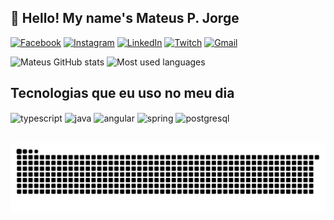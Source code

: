 ## 🖖 Hello! My name's Mateus P. Jorge

[![Facebook](https://img.shields.io/badge/Facebook-1877F2?style=for-the-badge&logo=facebook&logoColor=white)](https://facebook.com/mateuspjorge)
[![Instagram](https://img.shields.io/badge/Instagram-E4405F?style=for-the-badge&logo=instagram&logoColor=white)](https://instagram.com/mateuspjorge)
[![LinkedIn](https://img.shields.io/badge/LinkedIn-0077B5?style=for-the-badge&logo=linkedin&logoColor=white)](https://linkedin.com/in/mateuspjorge)
[![Twitch](https://img.shields.io/badge/Twitch-9146FF?style=for-the-badge&logo=twitch&logoColor=white)](https://linkedin.com/in/mateuspjorge)
[![Gmail](https://img.shields.io/badge/Gmail-D14836?style=for-the-badge&logo=gmail&logoColor=white)]()

![Mateus GitHub stats](https://github-readme-stats.vercel.app/api?username=mateuspjorge&show_icons=true&theme=dracula&count_private=true)
![Most used languages](https://github-readme-stats.vercel.app/api/top-langs/?username=mateuspjorge&layout=compact&langs_count=7&theme=dracula)

## Tecnologias que eu uso no meu dia

<div style="display: inline_block">
  <img align="center" alt="typescript" src="https://img.shields.io/badge/TypeScript-007ACC?style=for-the-badge&logo=typescript&logoColor=white" />
  <img align="center" alt="java" src="https://img.shields.io/badge/Java-ED8B00?style=for-the-badge&logo=java&logoColor=white" />
  <img align="center" alt="angular" src="https://img.shields.io/badge/Angular-DD0031?style=for-the-badge&logo=angular&logoColor=white" />
  <img align="center" alt="spring" src="https://img.shields.io/badge/Spring-6DB33F?style=for-the-badge&logo=spring&logoColor=white" />
  <img align="center" alt="postgresql" src="https://img.shields.io/badge/PostgreSQL-316192?style=for-the-badge&logo=postgresql&logoColor=whitee" />
</div><br/>

![Snake animation](https://github.com/mateuspjorge/mateuspjorge/blob/output/github-contribution-grid-snake.svg)
